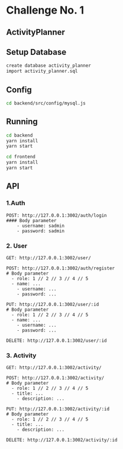 # Challenge No. 1
## ActivityPlanner

## Setup Database
```sh
create database activity_planner
import activity_planner.sql
```

## Config
```sh
cd backend/src/config/mysql.js
```

## Running
```sh
cd backend
yarn install
yarn start
```

```sh
cd frontend
yarn install
yarn start
```

## API
### 1.Auth
```
POST: http://127.0.0.1:3002/auth/login
#### Body parameter
 	- username: sadmin
 	- password: sadmin
```


### 2. User
```
GET: http://127.0.0.1:3002/user/
```
```
POST: http://127.0.0.1:3002/auth/register
# Body parameter
  - role: 1 // 2 // 3 // 4 // 5
  - name: ...
 	- username: ...
 	- password: ...
```
```
PUT: http://127.0.0.1:3002/user/:id
# Body parameter
  - role: 1 // 2 // 3 // 4 // 5
  - name: ...
 	- username: ...
 	- password: ...
```
```
DELETE: http://127.0.0.1:3002/user/:id
```

### 3. Activity
```
GET: http://127.0.0.1:3002/activity/
```
```
POST: http://127.0.0.1:3002/activity/
# Body parameter
  - role: 1 // 2 // 3 // 4 // 5
  - title: ...
 	- description: ...
```
```
PUT: http://127.0.0.1:3002/activity/:id
# Body parameter
  - role: 1 // 2 // 3 // 4 // 5
  - title: ...
 	- description: ...
```
```
DELETE: http://127.0.0.1:3002/activity/:id
```


